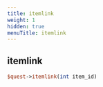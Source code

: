 ```yaml
---
title: itemlink
weight: 1
hidden: true
menuTitle: itemlink
---
```

## itemlink
```perl
$quest->itemlink(int item_id)
```